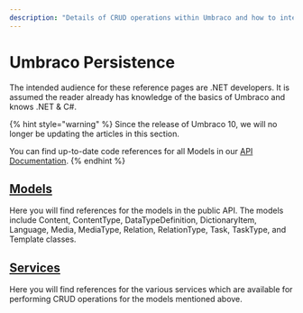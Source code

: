 ```yaml
---
description: "Details of CRUD operations within Umbraco and how to interact with the data persisted in the database"
---
```


# Umbraco Persistence

The intended audience for these reference pages are .NET developers. It is assumed the reader already has knowledge of the basics of Umbraco and knows .NET & C#.

{% hint style="warning" %}
Since the release of Umbraco 10, we will no longer be updating the articles in this section.

You can find up-to-date code references for all Models in our [API Documentation](https://apidocs.umbraco.com/v11/csharp/api/Umbraco.Cms.Core.Models.html).
{% endhint %}

## [Models](models/)
Here you will find references for the models in the public API. The models include Content, ContentType, DataTypeDefinition, DictionaryItem, Language, Media, MediaType, Relation, RelationType, Task, TaskType, and Template classes.

## [Services](services/)
Here you will find references for the various services which are available for performing CRUD operations for the models mentioned above.
